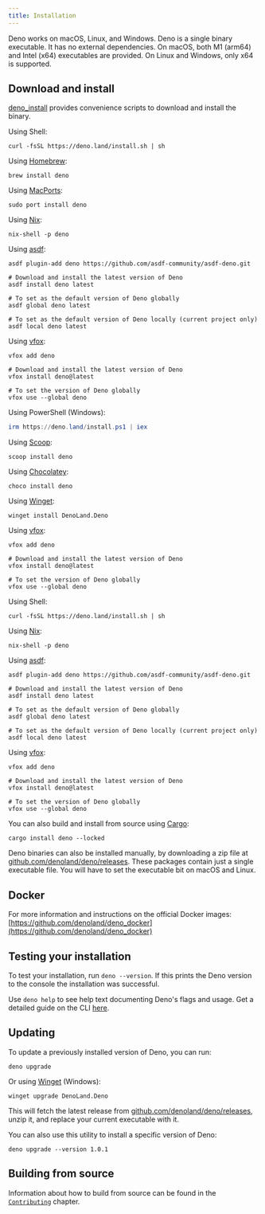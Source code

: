 ```yaml
---
title: Installation
---
```


Deno works on macOS, Linux, and Windows. Deno is a single binary executable. It
has no external dependencies. On macOS, both M1 (arm64) and Intel (x64)
executables are provided. On Linux and Windows, only x64 is supported.

## Download and install

[deno_install](https://github.com/denoland/deno_install) provides convenience
scripts to download and install the binary.

<deno-tabs group-id="operating-systems">
<deno-tab value="mac" label="macOS" default>

Using Shell:

```shell
curl -fsSL https://deno.land/install.sh | sh
```

Using [Homebrew](https://formulae.brew.sh/formula/deno):

```shell
brew install deno
```

Using [MacPorts](https://ports.macports.org/port/deno/):

```shell
sudo port install deno
```

Using [Nix](https://nixos.org/download.html):

```shell
nix-shell -p deno
```

Using [asdf](https://asdf-vm.com/):

```shell
asdf plugin-add deno https://github.com/asdf-community/asdf-deno.git

# Download and install the latest version of Deno
asdf install deno latest

# To set as the default version of Deno globally
asdf global deno latest

# To set as the default version of Deno locally (current project only)
asdf local deno latest
```

Using [vfox](https://vfox.lhan.me/):

```shell
vfox add deno

# Download and install the latest version of Deno
vfox install deno@latest

# To set the version of Deno globally
vfox use --global deno
```

</deno-tab>
<deno-tab value="windows" label="Windows">

Using PowerShell (Windows):

```powershell
irm https://deno.land/install.ps1 | iex
```

Using [Scoop](https://scoop.sh/):

```shell
scoop install deno
```

Using [Chocolatey](https://chocolatey.org/packages/deno):

```shell
choco install deno
```

Using [Winget](https://github.com/microsoft/winget-cli):

```shell
winget install DenoLand.Deno
```

Using [vfox](https://vfox.lhan.me/):

```shell
vfox add deno

# Download and install the latest version of Deno
vfox install deno@latest

# To set the version of Deno globally
vfox use --global deno
```

</deno-tab>
<deno-tab value="linux" label="Linux">

Using Shell:

```shell
curl -fsSL https://deno.land/install.sh | sh
```

Using [Nix](https://nixos.org/download.html):

```shell
nix-shell -p deno
```

Using [asdf](https://asdf-vm.com/):

```shell
asdf plugin-add deno https://github.com/asdf-community/asdf-deno.git

# Download and install the latest version of Deno
asdf install deno latest

# To set as the default version of Deno globally
asdf global deno latest

# To set as the default version of Deno locally (current project only)
asdf local deno latest
```

Using [vfox](https://vfox.lhan.me/):

```shell
vfox add deno

# Download and install the latest version of Deno
vfox install deno@latest

# To set the version of Deno globally
vfox use --global deno
```

</deno-tab>
</deno-tabs>

You can also build and install from source using
[Cargo](https://crates.io/crates/deno):

```shell
cargo install deno --locked
```

Deno binaries can also be installed manually, by downloading a zip file at
[github.com/denoland/deno/releases](https://github.com/denoland/deno/releases).
These packages contain just a single executable file. You will have to set the
executable bit on macOS and Linux.

## Docker

For more information and instructions on the official Docker images:
[https://github.com/denoland/deno_docker](https://github.com/denoland/deno_docker)

## Testing your installation

To test your installation, run `deno --version`. If this prints the Deno version
to the console the installation was successful.

Use `deno help` to see help text documenting Deno's flags and usage. Get a
detailed guide on the CLI [here](./command_line_interface.md).

## Updating

To update a previously installed version of Deno, you can run:

```shell
deno upgrade
```

Or using [Winget](https://github.com/microsoft/winget-cli) (Windows):

```shell
winget upgrade DenoLand.Deno
```

This will fetch the latest release from
[github.com/denoland/deno/releases](https://github.com/denoland/deno/releases),
unzip it, and replace your current executable with it.

You can also use this utility to install a specific version of Deno:

```shell
deno upgrade --version 1.0.1
```

## Building from source

Information about how to build from source can be found in the
[`Contributing`](../references/contributing/building_from_source.md) chapter.
